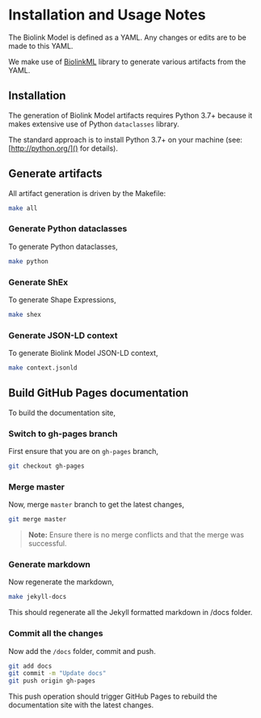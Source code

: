 # Installation and Usage Notes

The Biolink Model is defined as a YAML. Any changes or edits are to be made to this YAML.

We make use of [BiolinkML](https://github.com/biolink/biolinkml) library to generate various artifacts from the YAML.


## Installation

The generation of Biolink Model artifacts requires Python 3.7+ because it makes extensive use of 
Python `dataclasses` library. 

The standard approach is to install Python 3.7+ on your machine (see: [http://python.org/]() for details).


## Generate artifacts

All artifact generation is driven by the Makefile:

```bash
make all
```

### Generate Python dataclasses

To generate Python dataclasses,
```bash
make python
```

### Generate ShEx

To generate Shape Expressions,
```bash
make shex
```

### Generate JSON-LD context

To generate Biolink Model JSON-LD context,
```bash
make context.jsonld
```

## Build GitHub Pages documentation

To build the documentation site,

### Switch to gh-pages branch

First ensure that you are on `gh-pages` branch,
```bash
git checkout gh-pages
```

### Merge master

Now, merge `master` branch to get the latest changes,
```bash
git merge master
```

> **Note:** Ensure there is no merge conflicts and that the merge was successful.

### Generate markdown

Now regenerate the markdown,
```bash
make jekyll-docs
```

This should regenerate all the Jekyll formatted markdown in /docs folder.

### Commit all the changes

Now add the `/docs` folder, commit and push.
```bash
git add docs
git commit -m "Update docs"
git push origin gh-pages
```

This push operation should trigger GitHub Pages to rebuild the documentation site with the latest changes.

